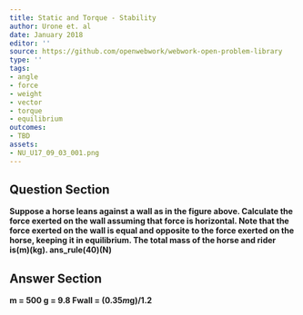 ```yaml
---
title: Static and Torque - Stability
author: Urone et. al
date: January 2018
editor: ''
source: https://github.com/openwebwork/webwork-open-problem-library
type: ''
tags:
- angle
- force
- weight
- vector
- torque
- equilibrium
outcomes:
- TBD
assets:
- NU_U17_09_03_001.png
---
```


## Question Section 

<b>
Suppose a horse leans against a wall as in the figure above. Calculate the force exerted on
the wall assuming that force is horizontal. Note that the force exerted on the wall is equal and
opposite to the force exerted on the horse, keeping it in equilibrium. The total mass of
the horse and rider is(m)(kg).
ans_rule(40)(N)


## Answer Section

m = 500
g = 9.8
Fwall = (0.35*m*g)/1.2